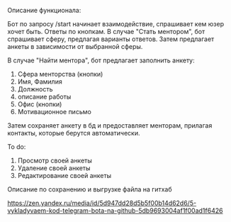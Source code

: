 Описание функционала:

Бот по запросу /start начинает взаимодействие, спрашивает кем юзер хочет быть. Ответы по кнопкам.
В случае "Стать ментором", бот спрашивает сферу, предлагая варианты ответов.
Затем предлагает анкеты в зависимости от выбранной сферы.

В случае "Найти ментора", бот предлагает заполнить анкету:
1) Сфера менторства (кнопки)
2) Имя, Фамилия
3) Должность
4) описание работы   
5) Офис (кнопки)
6) Мотивационное письмо 

Затем сохраняет анкету в бд и предоставляет менторам, прилагая контакты, которые берутся автоматически.


To do:
1) Просмотр своей анкеты 
2) Удаление своей анкеты
3) Редактирование своей анкеты


Описание по сохранению и выгрузке файла на гитхаб

https://zen.yandex.ru/media/id/5d947dd28d5b5f00b14d62d6/5-vykladyvaem-kod-telegram-bota-na-github-5db9693004af1f00ad1f6426

